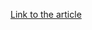 [Link to the article](https://thehackernews.com/2025/05/300-servers-and-35m-seized-as-europol.html)
